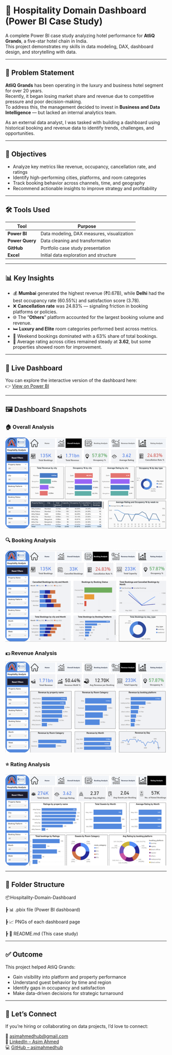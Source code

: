 # 🏨 Hospitality Domain Dashboard (Power BI Case Study)

A complete Power BI case study analyzing hotel performance for **AtliQ Grands**, a five-star hotel chain in India.  
This project demonstrates my skills in data modeling, DAX, dashboard design, and storytelling with data.

---

## 🧩 Problem Statement

**AtliQ Grands** has been operating in the luxury and business hotel segment for over 20 years.  
Recently, it began losing market share and revenue due to competitive pressure and poor decision-making.  
To address this, the management decided to invest in **Business and Data Intelligence** — but lacked an internal analytics team.

As an external data analyst, I was tasked with building a dashboard using historical booking and revenue data to identify trends, challenges, and opportunities.

---

## 🎯 Objectives

- Analyze key metrics like revenue, occupancy, cancellation rate, and ratings
- Identify high-performing cities, platforms, and room categories
- Track booking behavior across channels, time, and geography
- Recommend actionable insights to improve strategy and profitability

---

## 🛠️ Tools Used

| Tool           | Purpose                                  |
|----------------|------------------------------------------|
| **Power BI**   | Data modeling, DAX measures, visualization |
| **Power Query**| Data cleaning and transformation          |
| **GitHub**     | Portfolio case study presentation         |
| **Excel**      | Initial data exploration and structure    |

---

## 📊 Key Insights

- 💰 **Mumbai** generated the highest revenue (₹0.67B), while **Delhi** had the best occupancy rate (60.55%) and satisfaction score (3.78).
- ❌ **Cancellation rate** was 24.83% — signaling friction in booking platforms or policies.
- 🌐 The “**Others**” platform accounted for the largest booking volume and revenue.
- 🛏️ **Luxury and Elite** room categories performed best across metrics.
- 📅 Weekend bookings dominated with a 63% share of total bookings.
- 🌟 Average rating across cities remained steady at **3.62**, but some properties showed room for improvement.

---

## 🔗 Live Dashboard

You can explore the interactive version of the dashboard here:  
👉 [View on Power BI](https://app.powerbi.com/links/wdEu397MvJ?ctid=c6e549b3-5f45-4032-aae9-d4244dc5b2c4&pbi_source=linkShare)

---

## 🖼️ Dashboard Snapshots

### 🏠 Overall Analysis  
![Overall Analysis](https://github.com/asimahmedhub/Hospitality-Domain-Dashboard/blob/main/Overall-Analysis.png)

### 🔍 Booking Analysis  
![Booking Analysis](https://github.com/asimahmedhub/Hospitality-Domain-Dashboard/blob/main/Booking-Analysis.png)

### 💵 Revenue Analysis  
![Revenue Analysis](https://github.com/asimahmedhub/Hospitality-Domain-Dashboard/blob/main/Revenue-Analysis.png)

### ⭐ Rating Analysis  
![Rating Analysis](https://github.com/asimahmedhub/Hospitality-Domain-Dashboard/blob/main/Rating-Analysis.png)

---

## 📁 Folder Structure

📦Hospitality-Domain-Dashboard

┣ 📊 .pbix file (Power BI dashboard)

┣ 📈 PNGs of each dashboard page

┣ 📄 README.md (This case study)

---

## ✅ Outcome

This project helped AtliQ Grands:
- Gain visibility into platform and property performance
- Understand guest behavior by time and region
- Identify gaps in occupancy and satisfaction
- Make data-driven decisions for strategic turnaround

---

## 👋 Let’s Connect

If you’re hiring or collaborating on data projects, I’d love to connect:

📧 [asimahmedhub@gmail.com](mailto:asimahmedhub@gmail.com)  
🔗 [LinkedIn – Asim Ahmed](https://www.linkedin.com/in/asimahmedio/)  
💻 [GitHub – asimahmedhub](https://github.com/asimahmedhub)
